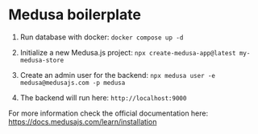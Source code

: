 # Medusa boilerplate

1. Run database with docker: `docker compose up -d`

2. Initialize a new Medusa.js project: `npx create-medusa-app@latest my-medusa-store`

3. Create an admin user for the backend: `npx medusa user -e medusa@medusajs.com -p medusa`

4. The backend will run here: `http://localhost:9000`

For more information check the official documentation here: https://docs.medusajs.com/learn/installation
